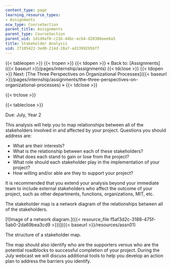 ```yaml
---
content_type: page
learning_resource_types:
- Assignments
ocw_type: CourseSection
parent_title: Assignments
parent_type: CourseSection
parent_uid: 1d1d9af8-c21b-44bc-ecb4-d20388eee6a5
title: Stakeholder Analysis
uid: 2f105422-3ed0-214d-28a7-ad1399295bff
---
```


{{< tableopen >}}
{{< tropen >}}
{{< tdopen >}}
« Back to: [Assignments]({{< baseurl >}}/pages/internship/assignments)
{{< tdclose >}}
{{< tdopen >}}
Next: [The Three Perspectives on Organizational Processes]({{< baseurl >}}/pages/internship/assignments/the-three-perspectives-on-organizational-processes) »
{{< tdclose >}}

{{< trclose >}}

{{< tableclose >}}

Due: July, Year 2

This analysis will help you to map relationships between all of the stakeholders involved in and affected by your project. Questions you should address are:

*   What are their interests?
*   What is the relationship between each of these stakeholders?
*   What does each stand to gain or lose from the project?
*   What role should each stakeholder play in the implementation of your project?
*   How willing and/or able are they to support your project?

It is recommended that you extend your analysis beyond your immediate team to include external stakeholders who affect the outcome of your project, such as other departments, functions, organizations, MIT, etc.

The stakeholder map is a network diagram of the relationships between all of the stakeholders.

[![Image of a network diagram.]({{< resource_file f5af3d2c-3188-475f-5ab0-2da69bea3cd9 >}})]({{< baseurl >}}/resources/assn01)

The structure of a stakeholder map.

The map should also identify who are the supporters versus who are the potential roadblocks to successful completion of your project. During the July webcast we will discuss additional tools to help you develop an action plan to address the barriers you identify.